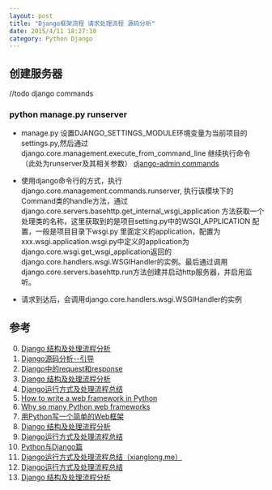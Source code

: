 ```yaml
---
layout: post
title: "Django框架流程 请求处理流程 源码分析"
date: 2015/4/11 18:27:10 
category: Python Django
---
```


## 创建服务器
//todo django commands
### python manage.py runserver
+ manage.py 设置DJANGO_SETTINGS_MODULE环境变量为当前项目的settings.py,然后通过django.core.management.execute_from_command_line 继续执行命令（此处为runserver及其相关参数）
[django-admin commands](http://django.readthedocs.org/en/latest/howto/custom-management-commands.html)
+ 使用django命令行的方式，执行django.core.management.commands.runserver, 执行该模块下的Command类的handle方法，通过django.core.servers.basehttp.get_internal_wsgi_application 方法获取一个处理类的名称，这里获取到的是项目setting.py中的WSGI_APPLICATION 配置，一般是项目目录下wsgi.py 里面定义的application，配置为xxx.wsgi.application.wsgi.py中定义的application为django.core.wsgi.get_wsgi_application返回的django.core.handlers.wsgi.WSGIHandler的实例。最后通过调用django.core.servers.basehttp.run方法创建并启动http服务器，并启用监听。

+ 请求到达后，会调用django.core.handlers.wsgi.WSGIHandler的实例


## 参考
0. [Django 结构及处理流程分析][0]
1. [Django源码分析--引导][1]
2. [Django中的request和response][2]
3. [Django 结构及处理流程分析][3]
5. [Django运行方式及处理流程总结][4]
6. [How to write a web framework in Python][5]
7. [Why so many Python web frameworks][6]
8. [用Python写一个简单的Web框架][7]
9. [Django 结构及处理流程分析][8]
10. [Django运行方式及处理流程总结][9]
11. [Python与Django篇][10]
12. [Django运行方式及处理流程总结（xianglong.me）][11]
13. [Django运行方式及处理流程总结][12]
14. [Django 结构及处理流程分析][13]


[0]: http://jianlee.ylinux.org/Computer/Python/django-arch.html "Django 结构及处理流程分析"
[1]: http://www.cnblogs.com/chenzehe/archive/2011/04/30/1947628.html "Django源码分析--引导"
[2]: http://my.oschina.net/shniu/blog/205634 "Django中的request和response"
[3]: http://my.oschina.net/leejun2005/blog/75227 "Django 结构及处理流程分析"
[4]: http://xianglong.me/article/django-request-work-flow/ "Django运行方式及处理流程总结"
[5]: http://anandology.com/blog/how-to-write-a-web-framework-in-python/ "How to write a web framework in Python"
[6]: http://bitworking.org/news/Why_so_many_Python_web_frameworks "Why so many Python web frameworks"
[7]: http://www.tuicool.com/articles/aYBRBz "用Python写一个简单的Web框架"
[8]: http://my.oschina.net/tenking/blog/29439 "Django 结构及处理流程分析"
[9]: http://www.tuicool.com/articles/BjInM3B "Django运行方式及处理流程总结"
[10]: http://www.nowamagic.net/academy/part/13/286 "Python与Django篇"
[11]: http://segmentfault.com/a/1190000002399134 "Django运行方式及处理流程总结（xianglong.me）"
[12]: http://www.kuqin.com/shuoit/20141109/343106.html "Django运行方式及处理流程总结"
[13]: http://blog.csdn.net/aixiaohei/article/details/6585980 "Django 结构及处理流程分析"